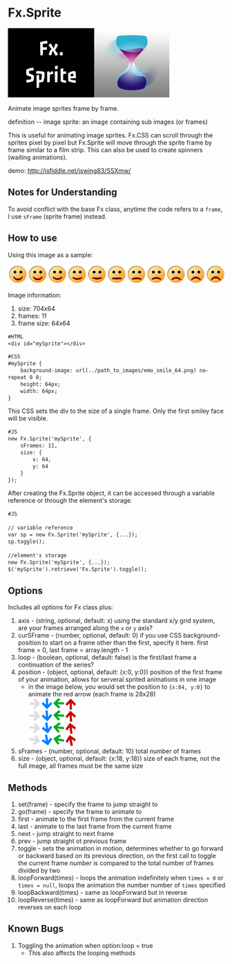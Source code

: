 Fx.Sprite
=========

![Screenshot](https://github.com/jswing83/Fx.Sprite/raw/master/Resources/logo.jpg)

Animate image sprites frame by frame.

definition -- image sprite: an image containing sub images (or frames)

This is useful for animating image sprites. Fx.CSS can scroll through the sprites pixel by pixel but Fx.Sprite will move through the sprite frame by frame similar to a film strip.  This can also be used to create spinners (waiting animations).

demo: http://jsfiddle.net/jswing83/SSXmw/

Notes for Understanding
-----------------------

To avoid conflict with the base Fx class, anytime the code refers to a `frame`, I use `sFrame` (sprite frame) instead.

How to use
----------

Using this image as a sample:

![Screenshot](https://github.com/jswing83/Fx.Sprite/raw/master/Demo/gfx/emo_smile_64.png)

Image information:

1. size: 704x64
2. frames: 11
3. frame size: 64x64

```
#HTML
<div id="mySprite"></div>
```
```
#CSS
#mySprite {
	background-image: url(../path_to_images/emo_smile_64.png) no-repeat 0 0;
	height: 64px;
	width: 64px;
}
```
This CSS sets the div to the size of a single frame. Only the first smiley face will be visible.
```
#JS
new Fx.Sprite('mySprite', {
	sFrames: 11,
	size: {
		x: 64,
		y: 64
	}
});
```
After creating the Fx.Sprite object, it can be accessed through a variable reference or through the element's storage.
```
#JS

// variable reference
var sp = new Fx.Sprite('mySprite', {...});
sp.toggle();

//element's storage
new Fx.Sprite('mySprite', {...});
$('mySprite').retrieve('Fx.Sprite').toggle();
```
	
Options
-------

Includes all options for Fx class plus:

1. axis - (string, optional, default: x) using the standard x/y grid system, are your frames arranged along the `x` or `y` axis?
2. curSFrame - (number, optional, default: 0) if you use CSS background-position to start on a frame other than the first, specify it here. first frame = 0, last frame = array.length - 1
3. loop - (boolean, optional, default: false) is the first/last frame a continuation of the series?
4. position - (object, optional, default: {x:0, y:0}) position of the first frame of your animation, allows for serveral sprited animations in one image
	* in the image below, you would set the position to `{x:84, y:0}` to animate the red arrow (each frame is 28x28)           
		![Screenshot](https://github.com/jswing83/Fx.Sprite/raw/master/Demo/gfx/sample.png)
5. sFrames - (number, optional, default: 10) total number of frames
6. size - (object, optional, default: {x:18, y:18}) size of each frame, not the full image, all frames must be the same size
	
Methods
-------

1. set(frame) - specify the frame to jump straight to
2. go(frame) - specify the frame to animate to
3. first - animate to the first frame from the current frame
4. last - animate to the last frame from the current frame
5. next - jump straight to next frame
6. prev - jump straight ot previous frame
7. toggle - sets the animation in motion, determines whether to go forward or backward based on its previous direction, on the first call to toggle the current frame number is compared to the total number of frames divided by two
8. loopForward(times) - loops the animation indefinitely when `times = 0` or `times = null`, loops the animation the number number of `times` specified
9. loopBackward(times) - same as loopForward but in reverse
10. loopReverse(times) - same as loopForward but animation direction reverses on each loop

Known Bugs
----------

1. Toggling the animation when option:loop = true
	* This also affects the looping methods
